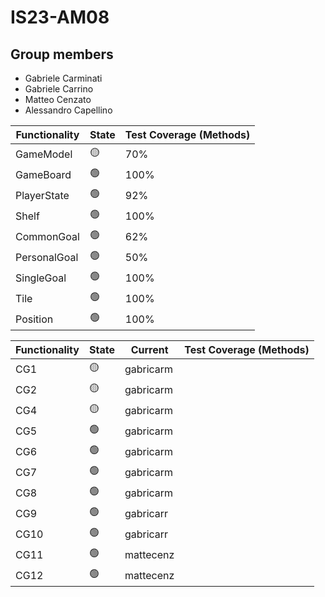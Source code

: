 # IS23-AM08

## Group members
* Gabriele Carminati
* Gabriele Carrino
* Matteo Cenzato
* Alessandro Capellino


| Functionality | State           | Test Coverage (Methods) |
|---------------|-----------------|-------------------------|
| GameModel     | :yellow_circle: | 70%                     |
| GameBoard     | :green_circle:  | 100%                    |  
| PlayerState   | :green_circle:  | 92%                     |
| Shelf         | :green_circle:  | 100%                    |
| CommonGoal    | :green_circle:  | 62%                     |
| PersonalGoal  | :green_circle:  | 50%                     | 
| SingleGoal    | :green_circle:  | 100%                    | 
| Tile          | :green_circle:  | 100%                    |
| Position      | :green_circle:  | 100%                    |




| Functionality | State           | Current   | Test Coverage (Methods) |
|---------------|-----------------|-----------|-------------------------|
| CG1           | :yellow_circle: | gabricarm |                  
| CG2           | :yellow_circle: | gabricarm |                   
| CG4           | :yellow_circle: | gabricarm |                  
| CG5           | :green_circle:  | gabricarm |                   
| CG6           | :green_circle:  | gabricarm |                  
| CG7           | :green_circle:  | gabricarm |                   
| CG8           | :green_circle:  | gabricarm |                  
| CG9           | :green_circle:  | gabricarr |                   
| CG10          | :green_circle:  | gabricarr |                  
| CG11          | :green_circle:  | mattecenz |                   
| CG12          | :green_circle:  | mattecenz |                   





